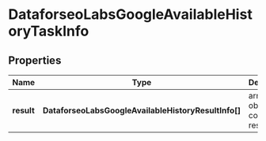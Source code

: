# DataforseoLabsGoogleAvailableHistoryTaskInfo

## Properties

| Name | Type | Description | Notes |
|------------ | ------------- | ------------- | -------------|
**result** | **DataforseoLabsGoogleAvailableHistoryResultInfo[]** | array of objects containing results |[optional]|